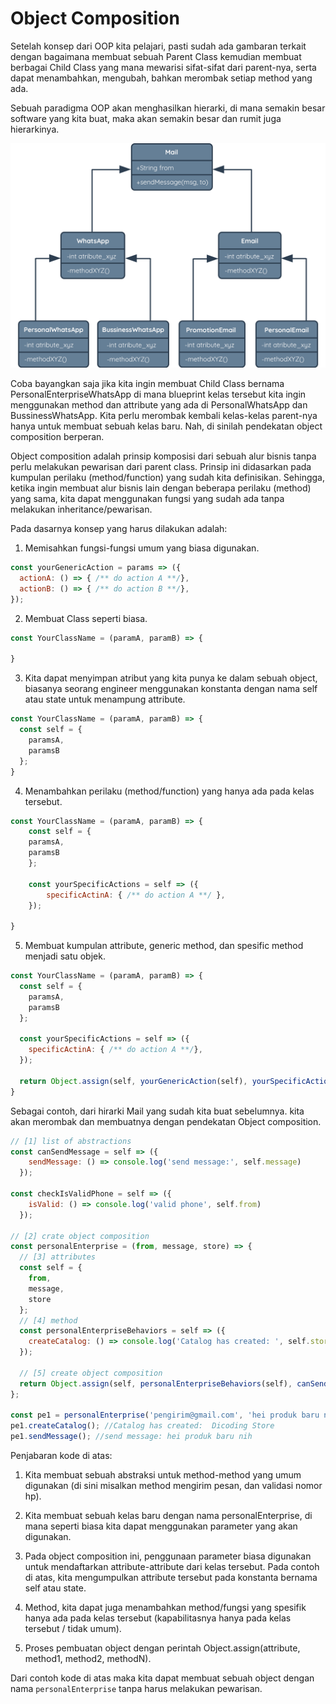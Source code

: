 # Object Composition


Setelah konsep dari OOP kita pelajari, pasti sudah ada gambaran terkait dengan bagaimana
membuat sebuah Parent Class kemudian membuat berbagai Child Class yang mana mewarisi
sifat-sifat dari parent-nya, serta dapat menambahkan, mengubah, bahkan merombak setiap method
yang ada.

Sebuah paradigma OOP akan menghasilkan hierarki, di mana semakin besar software yang kita
buat, maka akan semakin besar dan rumit juga hierarkinya.

![Child class](img/7-oc1.png)

Coba bayangkan saja jika kita ingin membuat Child Class bernama PersonalEnterpriseWhatsApp di
mana blueprint kelas tersebut kita ingin menggunakan method dan attribute yang ada di
PersonalWhatsApp dan BussinessWhatsApp.  Kita perlu merombak kembali kelas-kelas parent-nya
hanya untuk membuat sebuah kelas baru. Nah, di sinilah pendekatan object composition
berperan.

Object composition adalah prinsip komposisi dari sebuah alur bisnis tanpa perlu melakukan
pewarisan dari parent class. Prinsip ini didasarkan pada kumpulan perilaku (method/function)
yang sudah kita definisikan. Sehingga, ketika ingin membuat alur bisnis lain dengan beberapa
perilaku (method) yang sama, kita dapat menggunakan fungsi yang sudah ada tanpa melakukan
inheritance/pewarisan.

Pada dasarnya konsep yang harus dilakukan adalah:

1. Memisahkan fungsi-fungsi umum yang biasa digunakan.

```javascript
const yourGenericAction = params => ({
  actionA: () => { /** do action A **/},
  actionB: () => { /** do action B **/},
});
```

2. Membuat Class seperti biasa.

```javascript
const YourClassName = (paramA, paramB) => {

}
```

3. Kita dapat menyimpan atribut yang kita punya ke dalam sebuah object, biasanya seorang
   engineer menggunakan konstanta dengan nama self atau state untuk menampung attribute.

```javascript
const YourClassName = (paramA, paramB) => {
  const self = {
    paramsA,
    paramsB
  };
}
```

4. Menambahkan perilaku (method/function) yang hanya ada pada kelas tersebut.

```javascript
const YourClassName = (paramA, paramB) => {
	const self = {
    paramsA,
    paramsB
	};
  
	const yourSpecificActions = self => ({
    	specificActinA: { /** do action A **/ },
	});

}
```

5. Membuat kumpulan attribute, generic method, dan spesific method menjadi satu objek.

```javascript
const YourClassName = (paramA, paramB) => {
  const self = {
    paramsA,
    paramsB
  };
  
  const yourSpecificActions = self => ({
    specificActinA: { /** do action A **/},
  });
  
  return Object.assign(self, yourGenericAction(self), yourSpecificActions(self))
}
```

Sebagai contoh, dari hirarki Mail yang sudah kita buat sebelumnya. kita akan merombak dan
membuatnya dengan pendekatan Object composition.

```javascript
// [1] list of abstractions
const canSendMessage = self => ({
    sendMessage: () => console.log('send message:', self.message)
  });

const checkIsValidPhone = self => ({
    isValid: () => console.log('valid phone', self.from)
  });

// [2] crate object composition
const personalEnterprise = (from, message, store) => {
  // [3] attributes
  const self = {
    from,
    message,
    store
  };
  // [4] method
  const personalEnterpriseBehaviors = self => ({
    createCatalog: () => console.log('Catalog has created: ', self.store)
  });
  
  // [5] create object composition
  return Object.assign(self, personalEnterpriseBehaviors(self), canSendMessage(self), checkIsValidPhone(self));
};

const pe1 = personalEnterprise('pengirim@gmail.com', 'hei produk baru nih', 'Dicoding Store');
pe1.createCatalog(); //Catalog has created:  Dicoding Store
pe1.sendMessage(); //send message: hei produk baru nih
```

Penjabaran kode di atas:

1. Kita membuat sebuah abstraksi untuk method-method yang umum digunakan (di sini misalkan
   method mengirim pesan, dan validasi nomor hp).

2. Kita membuat sebuah kelas baru dengan nama personalEnterprise, di mana seperti biasa kita
   dapat menggunakan parameter yang akan digunakan.

3. Pada  object composition ini, penggunaan parameter biasa digunakan untuk mendaftarkan
   attribute-attribute dari kelas tersebut. Pada contoh di atas, kita mengumpulkan attribute
tersebut pada konstanta bernama self atau state.

4. Method, kita dapat juga menambahkan method/fungsi yang spesifik hanya ada pada kelas
   tersebut (kapabilitasnya hanya pada kelas tersebut / tidak umum).

5. Proses pembuatan object dengan perintah Object.assign(attribute, method1, method2, methodN).

Dari contoh kode di atas maka kita dapat membuat sebuah object dengan nama `personalEnterprise`
tanpa harus melakukan pewarisan.





